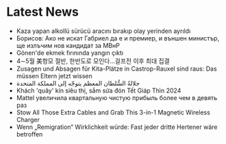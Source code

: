 # Latest News
-  Kaza yapan alkollü sürücü aracını bırakıp olay yerinden ayrıldı
-  Борисов: Ако не искат Габриел да е и премиер, и външен министър, ще излъчим нов кандидат за МВнР
-  Gönen'de ekmek fırınında yangın çıktı
-  4∼5월 美항모 절반, 한반도로 모인다…걸프전 이후 최대 집결
-  Zusagen und Absagen für Kita-Plätze in Castrop-Rauxel sind raus: Das müssen Eltern jetzt wissen
-  جلالةُ السُّلطان المعظم يتوجّه إلى المملكة المتحدة
-  Khách 'quây' kín siêu thị, sắm sửa đón Tết Giáp Thìn 2024
-  Mattel увеличила квартальную чистую прибыль более чем в девять раз
-  Stow All Those Extra Cables and Grab This 3-in-1 Magnetic Wireless Charger
-  Wenn „Remigration“ Wirklichkeit würde: Fast jeder dritte Hertener wäre betroffen
